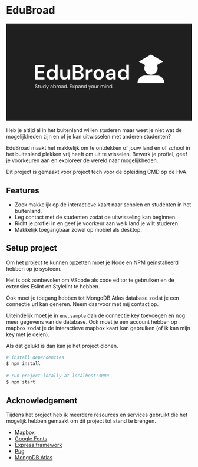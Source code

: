 # EduBroad

![Banner EduBroad](./public/images/banner.png)

Heb je altijd al in het buitenland willen studeren maar weet je niet wat de mogelijkheden zijn en of je kan uitwisselen met anderen studenten?

EduBroad maakt het makkelijk om te ontdekken of jouw land en of school in het buitenland plekken vrij heeft om uit te wisselen. Bewerk je profiel, geef je voorkeuren aan en exploreer de wereld naar mogelijkheden.

Dit project is gemaakt voor project tech voor de opleiding CMD op de HvA.

## Features

- Zoek makkelijk op de interactieve kaart naar scholen en studenten in het buitenland.
- Leg contact met de studenten zodat de uitwisseling kan beginnen.
- Richt je profiel in en geef je voorkeur aan welk land je wilt studeren.
- Makkelijk toegangbaar zowel op mobiel als desktop.

## Setup project

Om het project te kunnen opzetten moet je Node en NPM geïnstalleerd hebben op je systeem.

Het is ook aanbevolen om VScode als code editor te gebruiken en de extensies Eslint en Stylelint te hebben.

Ook moet je toegang hebben tot MongoDB Atlas database zodat je een connectie url kan generen. Neem daarvoor met mij contact op.

Uiteindelijk moet je in `env.sample` dan de connectie key toevoegen en nog meer gegevens van de database. Ook moet je een account hebben op mapbox zodat je de interactieve mapbox kaart kan gebruiken (of ik kan mijn key met je delen).

Als dat gelukt is dan kan je het project clonen.

```bash
# install dependencies
$ npm install

# run project locally at localhost:3000
$ npm start
```

## Acknowledgement

Tijdens het project heb ik meerdere resources en services gebruikt die het mogelijk hebben gemaakt om dit project tot stand te brengen.

- [Mapbox](https://www.mapbox.com/)
- [Google Fonts](https://fonts.google.com/)
- [Express framework](https://expressjs.com/)
- [Pug](https://pugjs.org/)
- [MongoDB Atlas](https://www.mongodb.com/atlas/database)
